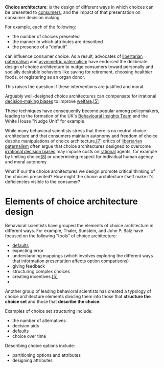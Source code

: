 **Choice architecture**: is the design of different ways in which choices can be presented to [consumers](https://en.wikipedia.org/wiki/Consumer "Consumer"), and the impact of that presentation on consumer decision making

For example, each of the following:

-   the number of choices presented
-   the manner in which attributes are described
-   the presence of a "default"

can influence consumer choice. As a result, advocates of [libertarian paternalism](https://en.wikipedia.org/wiki/Soft_paternalism) and [asymmetric paternalism](https://en.wikipedia.org/wiki/Asymmetrical_paternalism "Decision-making") have endorsed the deliberate design of choice architecture to nudge consumers toward personally and socially desirable behaviors like saving for retirement, choosing healthier foods, or registering as an organ donor. 

This raises the question if these interventions are  justified and moral. 

Arguably well-designed choice architectures can compensate for irrational [decision-making biases](https://en.wikipedia.org/wiki/List_of_cognitive_biases "List of cognitive biases") to improve [welfare](https://en.wikipedia.org/wiki/Welfare_economics "Welfare economics").[[5]](https://en.wikipedia.org/wiki/Choice_architecture#cite_note-Thaler-5) 

These techniques have consequently become popular among policymakers, leading to the formation of the UK's [Behavioural Insights Team](https://en.wikipedia.org/wiki/Behavioural_Insights_Team "Behavioural Insights Team") and the White House "Nudge Unit" for example.

While many behavioral scientists stress that there is no neutral choice-architecture and that consumers maintain autonomy and freedom of choice despite manipulations of choice architecture,[[7]](https://en.wikipedia.org/wiki/Choice_architecture#cite_note-Johnson-7) critics of [libertarian paternalism](https://en.wikipedia.org/wiki/Libertarian_paternalism "Libertarian paternalism") often argue that choice architectures designed to overcome [irrational decision biases](https://en.wikipedia.org/wiki/List_of_cognitive_biases) may impose costs on [rational](https://en.wikipedia.org/wiki/Rationality "Soft paternalism") agents, for example by limiting choice[[8]](https://en.wikipedia.org/wiki/Choice_architecture#cite_note-8) or undermining respect for individual human agency and moral autonomy

What if our the choice architectures we design promote critical thinking of the choices presented? How might the choice architecture itself make it's deficiencies visible to the consumer? 

# Elements of choice architecture design

Behavioral scientists have grouped the elements of choice architecture in different ways. For example, Thaler, Sunstein, and John P. Balz have focused on the following "tools" of choice architecture: 

- [defaults](https://en.wikipedia.org/wiki/Default_effect_(psychology) "Default effect (psychology)")
- expecting error 
- understanding mappings (which involves exploring the different ways that information presentation affects option comparisons) 
- giving feedback 
- structuring complex choices
- creating incentives.[[5]](https://en.wikipedia.org/wiki/Choice_architecture#cite_note-Thaler-5) 
- 
Another group of leading behavioral scientists has created a typology of choice architecture elements dividing them into those that **structure the choice set** and those that **describe the choice**. 

Examples of choice set structuring include: 
- the number of alternatives 
- decision aids
- defaults
- choice over time 

Describing choice options include: 
- partitioning options and attributes 
- designing attributes